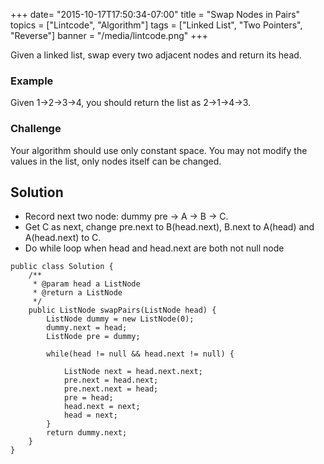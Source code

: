 +++
date= "2015-10-17T17:50:34-07:00"
title = "Swap Nodes in Pairs"
topics = ["Lintcode", "Algorithm"]
tags = ["Linked List", "Two Pointers", "Reverse"]
banner = "/media/lintcode.png"
+++

Given a linked list, swap every two adjacent nodes and return its head.
<!--more-->


### Example
Given 1->2->3->4, you should return the list as 2->1->4->3.

### Challenge
Your algorithm should use only constant space. You may not modify the values in the list, only nodes itself can be changed.


## Solution
- Record next two node:  dummy pre -> A -> B -> C.
- Get C as next, change pre.next to B(head.next), B.next to A(head) and A(head.next) to C.
- Do while loop when head and head.next are both not null node


```
public class Solution {
    /**
     * @param head a ListNode
     * @return a ListNode
     */
    public ListNode swapPairs(ListNode head) {
        ListNode dummy = new ListNode(0);
        dummy.next = head;
        ListNode pre = dummy;

        while(head != null && head.next != null) {

            ListNode next = head.next.next;
            pre.next = head.next;
            pre.next.next = head;
            pre = head;
            head.next = next;
            head = next;
        }
        return dummy.next;
    }
}
```